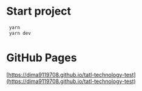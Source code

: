 # Start project

```js
 yarn
 yarn dev
```

# GitHub Pages

[https://dima9119708.github.io/tatl-technology-test](https://dima9119708.github.io/tatl-technology-test)
